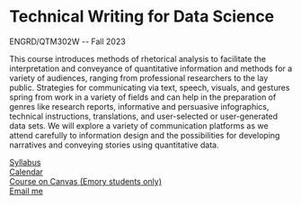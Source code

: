 # Technical Writing for Data Science
ENGRD/QTM302W -- Fall 2023

This course introduces methods of rhetorical analysis to facilitate the interpretation and conveyance of quantitative information and methods for a variety of audiences, ranging from professional researchers to the lay public. Strategies for communicating via text, speech, visuals, and gestures spring from work in a variety of fields and can help in the preparation of genres like research reports, informative and persuasive infographics, technical instructions, translations, and user-selected or user-generated data sets. We will explore a variety of communication platforms as we attend carefully to information design and the possibilities for developing narratives and conveying stories using quantitative data.

<a href="">Syllabus</a><br>
<a href="">Calendar</a><br>
<a href="">Course on Canvas (Emory students only)<a/><br>
<a href ="mailto: b.j.miller@emory.edu">Email me</a><br>
